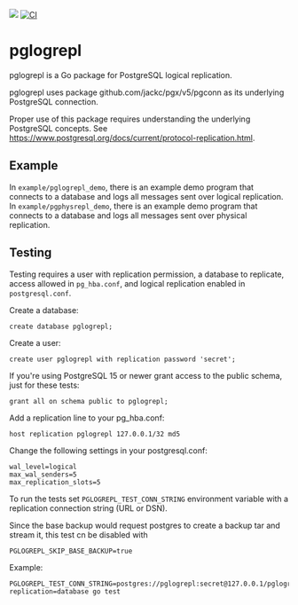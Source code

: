 [![](https://godoc.org/github.com/jackc/pglogrepl?status.svg)](https://godoc.org/github.com/jackc/pglogrepl)
[![CI](https://github.com/jackc/pglogrepl/actions/workflows/ci.yml/badge.svg)](https://github.com/jackc/pglogrepl/actions/workflows/ci.yml)

# pglogrepl

pglogrepl is a Go package for PostgreSQL logical replication.

pglogrepl uses package github.com/jackc/pgx/v5/pgconn as its underlying PostgreSQL connection.

Proper use of this package requires understanding the underlying PostgreSQL concepts. See
https://www.postgresql.org/docs/current/protocol-replication.html.

## Example

In `example/pglogrepl_demo`, there is an example demo program that connects to a database and logs all messages sent over logical replication.
In `example/pgphysrepl_demo`, there is an example demo program that connects to a database and logs all messages sent over physical replication.

## Testing

Testing requires a user with replication permission, a database to replicate, access allowed in `pg_hba.conf`, and
logical replication enabled in `postgresql.conf`.

Create a database:

```
create database pglogrepl;
```

Create a user:

```
create user pglogrepl with replication password 'secret';
```

If you're using PostgreSQL 15 or newer grant access to the public schema, just for these tests:

```
grant all on schema public to pglogrepl;
```

Add a replication line to your pg_hba.conf:

```
host replication pglogrepl 127.0.0.1/32 md5
```

Change the following settings in your postgresql.conf:

```
wal_level=logical
max_wal_senders=5
max_replication_slots=5
```

To run the tests set `PGLOGREPL_TEST_CONN_STRING` environment variable with a replication connection string (URL or DSN).

Since the base backup would request postgres to create a backup tar and stream it, this test cn be disabled with
```
PGLOGREPL_SKIP_BASE_BACKUP=true
```

Example:

```
PGLOGREPL_TEST_CONN_STRING=postgres://pglogrepl:secret@127.0.0.1/pglogrepl?replication=database go test
```
